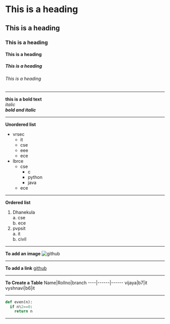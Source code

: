 # This is a heading
## This is a heading
### This is a heading
#### This is a heading
##### This is a heading
###### This is a heading
------------------------------------
  
**this is a bold text**  
*italic*  
***bold and italic***  
   
-------------------------------------
   
**Unordered list**
- vrsec
  + it
  + cse
  + eee
  + ece
- lbrce
  - cse  
    - c
    - python    
    - java   
  - ece    

--------------------------------------
     
**Ordered list**
1. Dhanekula  
  a. cse  
  b. ece  
2. pvpsit  
  a. it  
  b. civil  
    
------------------------------------------
     
 **To add an image**
 ![github](https://res.cloudinary.com/practicaldev/image/fetch/s--i_sb3chq--/c_imagga_scale,f_auto,fl_progressive,h_900,q_auto,w_1600/https://thepracticaldev.s3.amazonaws.com/i/fk0849hvg2rt13bpqhjy.jpg)
     
---------------------------------------------------------
   
**To add a link**
[github](https://github.com/)
    
---------------------------------------------------------
      
**To Create a Table**
Name|Rollno|branch 
----|------|------
vijaya|b7|it  
vyshnavi|b6|it 
  
---------------------------------------------------------
   
```python  
def even(n):  
  if n%2==0:  
    return n  
```
        
----------------------------------------------------------
